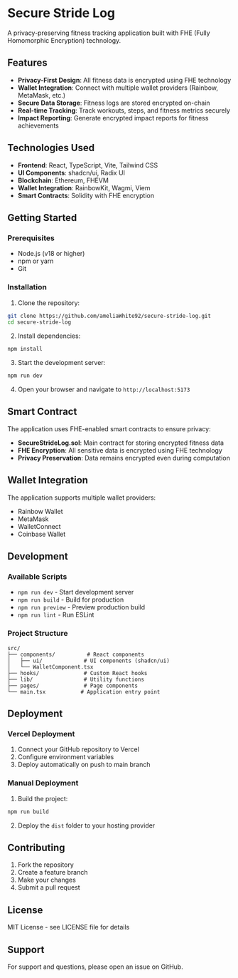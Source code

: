# Secure Stride Log

A privacy-preserving fitness tracking application built with FHE (Fully Homomorphic Encryption) technology.

## Features

- **Privacy-First Design**: All fitness data is encrypted using FHE technology
- **Wallet Integration**: Connect with multiple wallet providers (Rainbow, MetaMask, etc.)
- **Secure Data Storage**: Fitness logs are stored encrypted on-chain
- **Real-time Tracking**: Track workouts, steps, and fitness metrics securely
- **Impact Reporting**: Generate encrypted impact reports for fitness achievements

## Technologies Used

- **Frontend**: React, TypeScript, Vite, Tailwind CSS
- **UI Components**: shadcn/ui, Radix UI
- **Blockchain**: Ethereum, FHEVM
- **Wallet Integration**: RainbowKit, Wagmi, Viem
- **Smart Contracts**: Solidity with FHE encryption

## Getting Started

### Prerequisites

- Node.js (v18 or higher)
- npm or yarn
- Git

### Installation

1. Clone the repository:
```bash
git clone https://github.com/ameliaWhite92/secure-stride-log.git
cd secure-stride-log
```

2. Install dependencies:
```bash
npm install
```

3. Start the development server:
```bash
npm run dev
```

4. Open your browser and navigate to `http://localhost:5173`

## Smart Contract

The application uses FHE-enabled smart contracts to ensure privacy:

- **SecureStrideLog.sol**: Main contract for storing encrypted fitness data
- **FHE Encryption**: All sensitive data is encrypted using FHE technology
- **Privacy Preservation**: Data remains encrypted even during computation

## Wallet Integration

The application supports multiple wallet providers:

- Rainbow Wallet
- MetaMask
- WalletConnect
- Coinbase Wallet

## Development

### Available Scripts

- `npm run dev` - Start development server
- `npm run build` - Build for production
- `npm run preview` - Preview production build
- `npm run lint` - Run ESLint

### Project Structure

```
src/
├── components/          # React components
│   ├── ui/             # UI components (shadcn/ui)
│   └── WalletComponent.tsx
├── hooks/              # Custom React hooks
├── lib/                # Utility functions
├── pages/              # Page components
└── main.tsx           # Application entry point
```

## Deployment

### Vercel Deployment

1. Connect your GitHub repository to Vercel
2. Configure environment variables
3. Deploy automatically on push to main branch

### Manual Deployment

1. Build the project:
```bash
npm run build
```

2. Deploy the `dist` folder to your hosting provider

## Contributing

1. Fork the repository
2. Create a feature branch
3. Make your changes
4. Submit a pull request

## License

MIT License - see LICENSE file for details

## Support

For support and questions, please open an issue on GitHub.